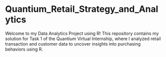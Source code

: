 # Quantium_Retail_Strategy_and_Analytics
Welcome to my Data Analytics Project using R! This repository contains my solution for Task 1 of the Quantium Virtual Internship, where I analyzed retail transaction and customer data to uncover insights into purchasing behaviors using R.
